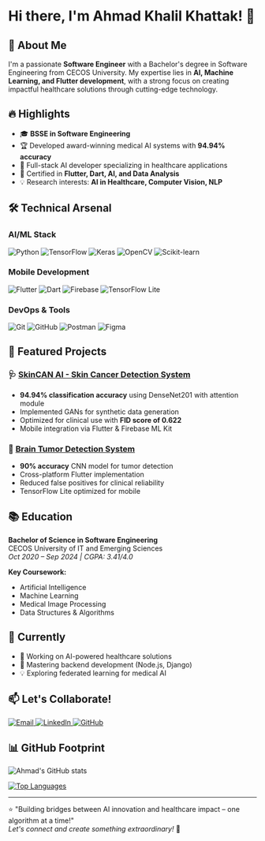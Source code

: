 # Hi there, I'm Ahmad Khalil Khattak! 👋

## 🚀 About Me

I'm a passionate **Software Engineer** with a Bachelor's degree in Software Engineering from CECOS University. My expertise lies in **AI, Machine Learning, and Flutter development**, with a strong focus on creating impactful healthcare solutions through cutting-edge technology.

## 🔥 Highlights

- 🎓 **BSSE in Software Engineering** 
- 🏆 Developed award-winning medical AI systems with **94.94% accuracy**
- 🧠 Full-stack AI developer specializing in healthcare applications
- 📜 Certified in **Flutter, Dart, AI, and Data Analysis**
- 💡 Research interests: **AI in Healthcare, Computer Vision, NLP**

## 🛠️ Technical Arsenal

### AI/ML Stack
![Python](https://img.shields.io/badge/Python-3776AB?style=flat&logo=python&logoColor=white)
![TensorFlow](https://img.shields.io/badge/TensorFlow-FF6F00?style=flat&logo=tensorflow&logoColor=white)
![Keras](https://img.shields.io/badge/Keras-D00000?style=flat&logo=keras&logoColor=white)
![OpenCV](https://img.shields.io/badge/OpenCV-5C3EE8?style=flat&logo=opencv&logoColor=white)
![Scikit-learn](https://img.shields.io/badge/scikit_learn-F7931E?style=flat&logo=scikit-learn&logoColor=white)

### Mobile Development
![Flutter](https://img.shields.io/badge/Flutter-02569B?style=flat&logo=flutter&logoColor=white)
![Dart](https://img.shields.io/badge/Dart-0175C2?style=flat&logo=dart&logoColor=white)
![Firebase](https://img.shields.io/badge/Firebase-FFCA28?style=flat&logo=firebase&logoColor=black)
![TensorFlow Lite](https://img.shields.io/badge/TensorFlow_Lite-FF6F00?style=flat&logo=tensorflow&logoColor=white)

### DevOps & Tools
![Git](https://img.shields.io/badge/Git-F05032?style=flat&logo=git&logoColor=white)
![GitHub](https://img.shields.io/badge/GitHub-181717?style=flat&logo=github&logoColor=white)
![Postman](https://img.shields.io/badge/Postman-FF6C37?style=flat&logo=postman&logoColor=white)
![Figma](https://img.shields.io/badge/Figma-F24E1E?style=flat&logo=figma&logoColor=white)

## 🌟 Featured Projects

### 🩺 [SkinCAN AI - Skin Cancer Detection System](https://github.com/SoftTac/Skin-Cancer-Detection-System)
- **94.94% classification accuracy** using DenseNet201 with attention module
- Implemented GANs for synthetic data generation
- Optimized for clinical use with **FID score of 0.622**
- Mobile integration via Flutter & Firebase ML Kit

### 🧠 [Brain Tumor Detection System](https://github.com/SoftTac/Brain-Tumor-Detection-Application)
- **90% accuracy** CNN model for tumor detection
- Cross-platform Flutter implementation
- Reduced false positives for clinical reliability
- TensorFlow Lite optimized for mobile

## 📚 Education

**Bachelor of Science in Software Engineering**  
CECOS University of IT and Emerging Sciences  
*Oct 2020 – Sep 2024 | CGPA: 3.41/4.0*

**Key Coursework:**  
- Artificial Intelligence 
- Machine Learning 
- Medical Image Processing
- Data Structures & Algorithms

## 📌 Currently

- 🔭 Working on AI-powered healthcare solutions
- 🌱 Mastering backend development (Node.js, Django)
- 💡 Exploring federated learning for medical AI

## 📫 Let's Collaborate!

<div id="badges">
  <a href="mailto:ahmadkhanpakistan987@gmail.com">
    <img src="https://img.shields.io/badge/Email-D14836?style=for-the-badge&logo=gmail&logoColor=white" alt="Email"/>
  </a>
  <a href="https://www.linkedin.com/in/ahmad-khalil-33bbb4283/">
    <img src="https://img.shields.io/badge/LinkedIn-0077B5?style=for-the-badge&logo=linkedin&logoColor=white" alt="LinkedIn"/>
  </a>
  <a href="https://github.com/SoftTac">
    <img src="https://img.shields.io/badge/GitHub-181717?style=for-the-badge&logo=github&logoColor=white" alt="GitHub"/>
  </a>
</div>

## 📊 GitHub Footprint

![Ahmad's GitHub stats](https://github-readme-stats.vercel.app/api?username=SoftTac&show_icons=true&theme=dark&hide_border=true&include_all_commits=true)

[![Top Languages](https://github-readme-stats.vercel.app/api/top-langs/?username=SoftTac&theme=dark&layout=compact&hide_border=true)](https://github.com/SoftTac)

---

⭐️ "Building bridges between AI innovation and healthcare impact – one algorithm at a time!"  
*Let's connect and create something extraordinary!* 🚀
